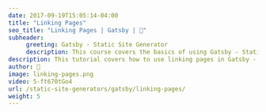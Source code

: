```yaml
---
date: 2017-09-19T15:05:14-04:00
title: "Linking Pages"
seo_title: "Linking Pages | Gatsby | 🦒"
subheader:
     greeting: Gatsby - Static Site Generator
     description: This course covers the basics of using Gatsby - Static Site Generator. Work your way through the videos/articles and I'll teach you everything you need to know to create a professional and scalable website or blog!
description: This tutorial covers how to use linking pages in Gatsby -  Static Site Generator.
author: 🦒
image: linking-pages.png
video: 5-ft670tGo4
url: /static-site-generators/gatsby/linking-pages/
weight: 5
---
```

